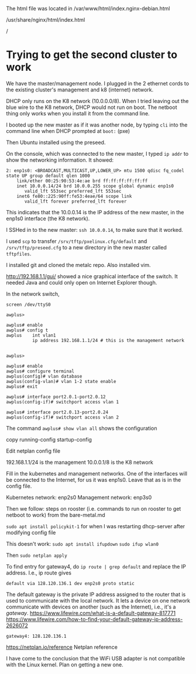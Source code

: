 The html file was located in /var/www/html/index.nginx-debian.html

/usr/share/nginx/html/index.html

/


# Trying to get the second cluster to work

We have the master/management node. I plugged in the 2 ethernet cords to the existing cluster's
management and k8 (internet) network.

DHCP only runs on the K8 network (10.0.0.0/8). When I tried leaving out the blue wire to the K8 network,
DHCP would not run on boot. The netboot thing only works when you install it from the command line.

I booted up the new master as if it was another node, by typing `cli` into the command line
when DHCP prompted at `boot:` (pxe)

Then Ubuntu installed using the preseed.

On the console, which was connected to the new master, I typed `ip addr` to show the networking information.
It showed:

```
2: enp1s0: <BROADCAST,MULTICAST,UP,LOWER_UP> mtu 1500 qdisc fq_codel state UP group default qlen 1000
    link/ether 00:25:90:53:4e:ae brd ff:ff:ff:ff:ff:ff
    inet 10.0.0.14/24 brd 10.0.0.255 scope global dynamic enp1s0
       valid_lft 553sec preferred_lft 553sec
    inet6 fe80::225:90ff:fe53:4eae/64 scope link
       valid_lft forever preferred_lft forever
```
This indicates that the 10.0.0.14 is the IP address of the new master, in the enp1s0 interface (the K8
network). 

I SSHed in to the new master: `ssh 10.0.0.14`, to make sure that it worked.

I used `scp` to transfer `/srv/tftp/pxelinux.cfg/default` and `/srv/tftp/preseed.cfg` to a new directory
in the new master called `tftpfiles`.

I installed git and cloned the metalc repo. Also installed vim.

http://192.168.1.1/gui/ showed a nice graphical interface of the switch.
It needed Java and could only open on Internet Explorer though.

In the network switch,
```
screen /dev/ttyS0

awplus>

awplus# enable 
awplus# config t
awplus    int vlan1
          ip address 192.168.1.1/24 # this is the management network


awplus>

awplus# enable 
awplus# configure terminal
awplus(config)# vlan database
awplus(config-vlan)# vlan 1-2 state enable
awplus# exit

awplus# interface port2.0.1-port2.0.12
awplus(config-if)# switchport access vlan 1

awplus# interface port2.0.13-port2.0.24
awplus(config-if)# switchport access vlan 2
```

The command `awplus# show vlan all` shows the configuration

copy running-config startup-config


Edit netplan config file

192.168.1.1/24 is the management
10.0.0.1/8 is the K8 network


Fill in the kubernetes and management networks. 
One of the interfaces will be connected to the Internet, for us it was enp1s0.
Leave that as is in the config file.

Kubernetes network: enp2s0
Management network: enp3s0

Then we follow: steps on rooster (i.e. commands to run on rooster to get netboot to work)
from the bare-metal.md

`sudo apt install policykit-1`
for when I was restarting dhcp-server after modifying config file

This doesn't work:
`sudo apt install ifupdown`
`sudo ifup wlan0`

Then `sudo netplan apply`

To find entry for gateway4, do `ip route | grep default` and replace the IP address.
I.e., 
ip route gives
```
default via 128.120.136.1 dev enp2s0 proto static
```
The default gateway is the private IP address assigned to the router that is used to 
communicate with the local network. It lets a device on one network communicate
with devices on another (such as the Internet), i.e., it's a *gateway*.
https://www.lifewire.com/what-is-a-default-gateway-817771
https://www.lifewire.com/how-to-find-your-default-gateway-ip-address-2626072

```
gateway4: 128.120.136.1
```

https://netplan.io/reference Netplan reference

I have come to the conclusion that the WiFi USB adapter is not compatible with 
the Linux kernel. Plan on getting a new one.
